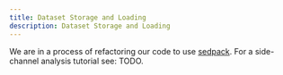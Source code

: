 ```yaml
---
title: Dataset Storage and Loading
description: Dataset Storage and Loading
---
```


We are in a process of refactoring our code to use [sedpack](https://github.com/google/sedpack).
For a side-channel analysis tutorial see: TODO.

